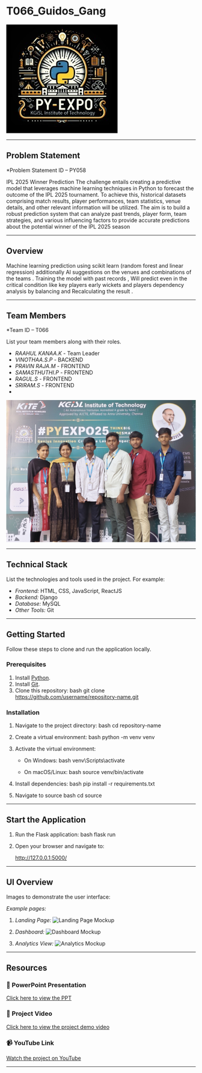 # T066_Guidos_Gang
![PyExpo Logo](media/pyexpo-logo.png)

---

## Problem Statement

*Problem Statement ID – PY058

IPL 2025 Winner Prediction
        The challenge entails creating a predictive model that leverages machine learning techniques in Python to forecast the outcome of the IPL 2025 tournament. To achieve this, historical datasets comprising match results, player performances, team statistics, venue details, and other relevant information will be utilized. The aim is to build a robust prediction system that can analyze past trends, player form, team strategies, and various influencing factors to provide accurate predictions about the potential winner of the IPL 2025 season

---

## Overview

Machine learning prediction using scikit learn (random forest and linear regression) additionally AI suggestions on the venues and combinations of the teams . Training the model with past records , Will predict even in the critical condition like key players early wickets and players dependency analysis by balancing and Recalculating the result .


---

## Team Members

*Team ID – T066

List your team members along with their roles.

- *RAAHUL KANAA.K* - Team Leader
- *VINOTHAA.S.P* - BACKEND
- *PRAVIN RAJA.M* - FRONTEND
- *SAMASTHUTHI.P* - FRONTEND
- *RAGUL.S* - FRONTEND
- *SRIRAM.S* - FRONTEND
- 
![team_photo](images/team-photo.jpg)

---

## Technical Stack

List the technologies and tools used in the project. For example:

- *Frontend:* HTML, CSS, JavaScript, ReactJS
- *Backend:* Django
- *Database:* MySQL
- *Other Tools:*  Git

---

## Getting Started

Follow these steps to clone and run the application locally.

### Prerequisites

1. Install [Python](https://www.python.org/downloads/).
2. Install [Git](https://git-scm.com/).
3. Clone this repository:
   bash
   git clone https://github.com/username/repository-name.git
   

### Installation

1. Navigate to the project directory:
   bash
   cd repository-name
   
2. Create a virtual environment:
   bash
   python -m venv venv
   
3. Activate the virtual environment:
   - On Windows:
     bash
     venv\Scripts\activate
     
   - On macOS/Linux:
     bash
     source venv/bin/activate
     
4. Install dependencies:
   bash
   pip install -r requirements.txt
   
5. Navigate to source
   bash
   cd source
   

---

## Start the Application

1. Run the Flask application:
   bash
   flask run
   
2. Open your browser and navigate to:
   
   http://127.0.0.1:5000/
   

---

## UI Overview

Images to demonstrate the user interface:

*Example pages:*

1. *Landing Page:*
   ![Landing Page Mockup](media/LoadingPage.png)

2. *Dashboard:*
   ![Dashboard Mockup](media/DashBoard.png)

3. *Analytics View:*
   ![Analytics Mockup](media/Analytics.png)

---

## Resources

### 📄 PowerPoint Presentation
[Click here to view the PPT](insert-drive-link-here)

### 🎥 Project Video
[Click here to view the project demo video](insert-drive-link-here)

### 📹 YouTube Link
[Watch the project on YouTube](insert-youtube-link-here)

---
